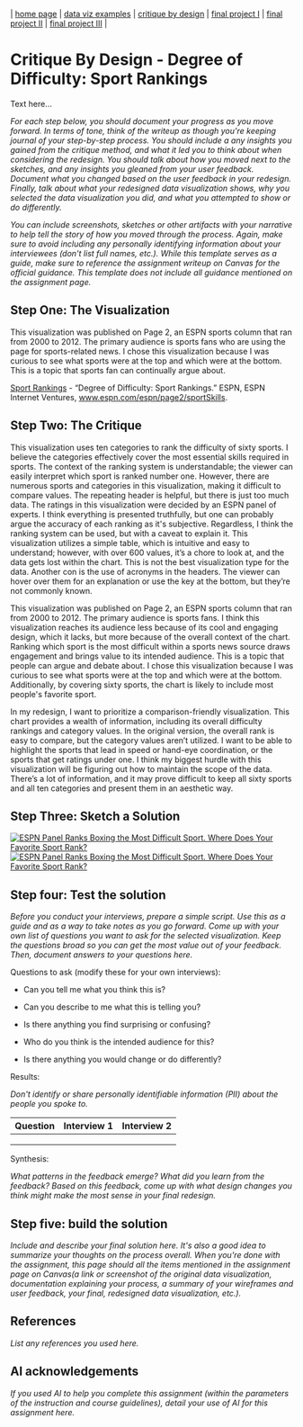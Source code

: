 | [home page](https://cmustudent.github.io/tswd-portfolio-templates/) | [data viz examples](dataviz-examples) | [critique by design](critique-by-design) | [final project I](final-project-part-one) | [final project II](final-project-part-two) | [final project III](final-project-part-three) |

# Critique By Design - Degree of Difficulty: Sport Rankings
Text here...

_For each step below, you should document your progress as you move forward.  In terms of tone, think of the writeup as though you're keeping journal of your step-by-step process.   You should include a any insights you gained from the critique method, and what it led you to think about when considering the redesign.  You should talk about how you moved next to the sketches, and any insights you gleaned from your user feedback.  Document what you changed based on the user feedback in your redesign.  Finally, talk about what your redesigned data visualization shows, why you selected the data visualization you did, and what you attempted to show or do differently._

_You can include screenshots, sketches or other artifacts with your narrative to help tell the story of how you moved through the process.  Again, make sure to avoid including any personally identifying information about your interviewees (don't list full names, etc.).  While this template serves as a guide, make sure to reference the assignment writeup on Canvas for the official guidance.  This template does not include all guidance mentioned on the assignment page._

## Step One: The Visualization

This visualization was published on Page 2, an ESPN sports column that ran from 2000 to 2012. The primary audience is sports fans who are using the page for sports-related news. I chose this visualization because I was curious to see what sports were at the top and which were at the bottom. This is a topic that sports fan can continually argue about. 

[Sport Rankings](https://www.espn.com/espn/page2/sportSkills) - “Degree of Difficulty: Sport Rankings.” ESPN, ESPN Internet Ventures, www.espn.com/espn/page2/sportSkills.

## Step Two: The Critique

This visualization uses ten categories to rank the difficulty of sixty sports. I believe the categories effectively cover the most essential skills required in sports. The context of the ranking system is understandable; the viewer can easily interpret which sport is ranked number one. However, there are numerous sports and categories in this visualization, making it difficult to compare values. The repeating header is helpful, but there is just too much data. The ratings in this visualization were decided by an ESPN panel of experts. I think everything is presented truthfully, but one can probably argue the accuracy of each ranking as it's subjective. Regardless, I think the ranking system can be used, but with a caveat to explain it. This visualization utilizes a simple table, which is intuitive and easy to understand; however, with over 600 values, it’s a chore to look at, and the data gets lost within the chart. This is not the best visualization type for the data. Another con is the use of acronyms in the headers. The viewer can hover over them for an explanation or use the key at the bottom, but they’re not commonly known.  

This visualization was published on Page 2, an ESPN sports column that ran from 2000 to 2012. The primary audience is sports fans. I think this visualization reaches its audience less because of its cool and engaging design, which it lacks, but more because of the overall context of the chart. Ranking which sport is the most difficult within a sports news source draws engagement and brings value to its intended audience. This is a topic that people can argue and debate about. I chose this visualization because I was curious to see what sports were at the top and which were at the bottom. Additionally, by covering sixty sports, the chart is likely to include most people's favorite sport. 

In my redesign, I want to prioritize a comparison-friendly visualization. This chart provides a wealth of information, including its overall difficulty rankings and category values. In the original version, the overall rank is easy to compare, but the category values aren’t utilized. I want to be able to highlight the sports that lead in speed or hand-eye coordination, or the sports that get ratings under one. I think my biggest hurdle with this visualization will be figuring out how to maintain the scope of the data. There’s a lot of information, and it may prove difficult to keep all sixty sports and all ten categories and present them in an aesthetic way. 

## Step Three: Sketch a Solution

<div class='tableauPlaceholder' id='viz1758042949097' style='position: relative'><noscript><a href='#'><img alt='ESPN Panel Ranks Boxing the Most Difficult Sport. Where Does Your Favorite Sport Rank? ' src='https:&#47;&#47;public.tableau.com&#47;static&#47;images&#47;Cr&#47;CritiqueandRedesignSketch&#47;Heatmap&#47;1_rss.png' style='border: none' /></a></noscript><object class='tableauViz'  style='display:none;'><param name='host_url' value='https%3A%2F%2Fpublic.tableau.com%2F' /> <param name='embed_code_version' value='3' /> <param name='site_root' value='' /><param name='name' value='CritiqueandRedesignSketch&#47;Heatmap' /><param name='tabs' value='no' /><param name='toolbar' value='yes' /><param name='static_image' value='https:&#47;&#47;public.tableau.com&#47;static&#47;images&#47;Cr&#47;CritiqueandRedesignSketch&#47;Heatmap&#47;1.png' /> <param name='animate_transition' value='yes' /><param name='display_static_image' value='yes' /><param name='display_spinner' value='yes' /><param name='display_overlay' value='yes' /><param name='display_count' value='yes' /><param name='language' value='en-US' /><param name='filter' value='publish=yes' /></object></div>
<script type='text/javascript'>                    
  var divElement = document.getElementById('viz1758042949097');                    
  var vizElement = divElement.getElementsByTagName('object')[0];                    
  vizElement.style.width='100%';vizElement.style.height=(divElement.offsetWidth*0.75)+'px';                    
  var scriptElement = document.createElement('script');                    
  scriptElement.src = 'https://public.tableau.com/javascripts/api/viz_v1.js';                    
  vizElement.parentNode.insertBefore(scriptElement, vizElement);                
</script>

<div class='tableauPlaceholder' id='viz1758042998943' style='position: relative'><noscript><a href='#'><img alt='ESPN Panel Ranks Boxing the Most Difficult Sport. Where Does Your Favorite Sport Rank? ' src='https:&#47;&#47;public.tableau.com&#47;static&#47;images&#47;Cr&#47;CritiqueandRedesignSketch2&#47;Boxplot&#47;1_rss.png' style='border: none' /></a></noscript><object class='tableauViz'  style='display:none;'><param name='host_url' value='https%3A%2F%2Fpublic.tableau.com%2F' /> <param name='embed_code_version' value='3' /> <param name='site_root' value='' /><param name='name' value='CritiqueandRedesignSketch2&#47;Boxplot' /><param name='tabs' value='no' /><param name='toolbar' value='yes' /><param name='static_image' value='https:&#47;&#47;public.tableau.com&#47;static&#47;images&#47;Cr&#47;CritiqueandRedesignSketch2&#47;Boxplot&#47;1.png' /> <param name='animate_transition' value='yes' /><param name='display_static_image' value='yes' /><param name='display_spinner' value='yes' /><param name='display_overlay' value='yes' /><param name='display_count' value='yes' /><param name='language' value='en-US' /><param name='filter' value='publish=yes' /></object></div>
<script type='text/javascript'>
  var divElement = document.getElementById('viz1758042998943');
  var vizElement = divElement.getElementsByTagName('object')[0];
  vizElement.style.width='100%';vizElement.style.height=(divElement.offsetWidth*0.75)+'px';
  var scriptElement = document.createElement('script');                    
  scriptElement.src = 'https://public.tableau.com/javascripts/api/viz_v1.js';                    
  vizElement.parentNode.insertBefore(scriptElement, vizElement);                
</script>

## Step four: Test the solution

_Before you conduct your interviews, prepare a simple script.  Use this as a guide and as a way to take notes as you go forward. Come up with your own list of questions you want to ask for the selected visualization. Keep the questions broad so you can get the most value out of your feedback. Then, document answers to your questions here._

Questions to ask (modify these for your own interviews): 

- Can you tell me what you think this is?

- Can you describe to me what this is telling you?

- Is there anything you find surprising or confusing?

- Who do you think is the intended audience for this?

- Is there anything you would change or do differently?

Results: 

_Don't identify or share personally identifiable information (PII) about the people you spoke to._


| Question | Interview 1 | Interview 2 |
|----------|-------------|-------------|
|          |             |             |
|          |             |             |
|          |             |             |

Synthesis: 

_What patterns in the feedback emerge?  What did you learn from the feedback?  Based on this feedback, come up with what design changes you think might make the most sense in your final redesign._

## Step five: build the solution

_Include and describe your final solution here. It's also a good idea to summarize your thoughts on the process overall. When you're done with the assignment, this page should all the items mentioned in the assignment page on Canvas(a link or screenshot of the original data visualization, documentation explaining your process, a summary of your wireframes and user feedback, your final, redesigned data visualization, etc.)._

## References
_List any references you used here._

## AI acknowledgements
_If you used AI to help you complete this assignment (within the parameters of the instruction and course guidelines), detail your use of AI for this assignment here._

